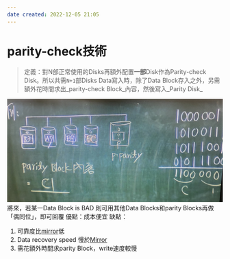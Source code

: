 ```yaml
---
date created: 2022-12-05 21:05
---
```


# parity-check技術

> 定義：對N部正常使用的Disks再額外配置**一部**Disk作為Parity-check Disk。所以共需`N+1`部Disks
> Data寫入時，除了Data Block存入之外，另需額外花時間求出_parity-check Block_內容，然後寫入_Parity Disk_

![](../img/截圖%202022-12-05%20下午9.03.49.jpg)
將來，若某一Data Block is BAD 則可用其他Data Blocks和parity Blocks再做「偶同位」，即可回覆
優點：成本便宜
缺點：

1. 可靠度比[mirror](Mirror.md)低
2. Data recovery speed 慢於[Mirror](Mirror.md)
3. 需花額外時間求parity Block，write速度較慢
